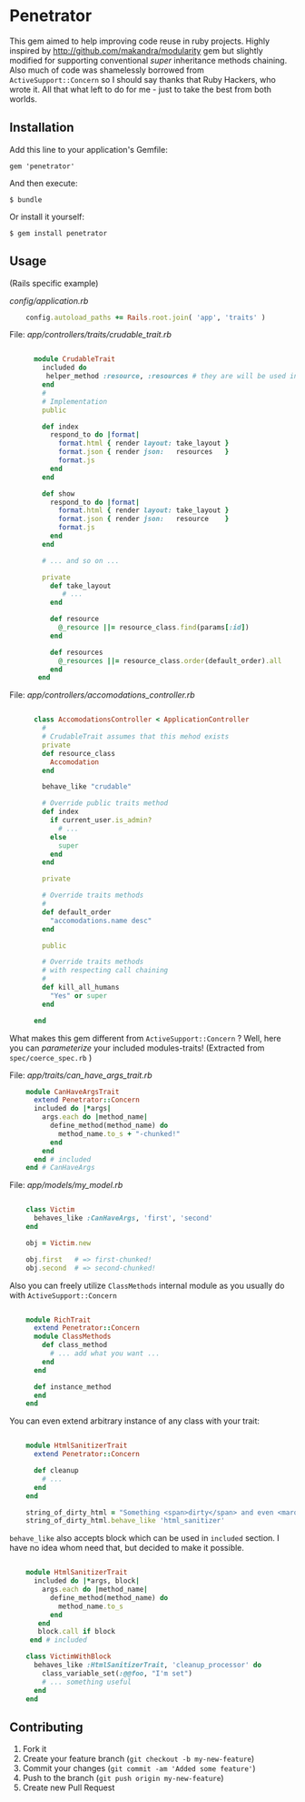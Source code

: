 # Penetrator

This gem aimed to help improving code reuse in ruby projects.
Highly inspired by http://github.com/makandra/modularity gem but slightly modified for supporting
conventional *super* inheritance methods chaining.
Also much of code was shamelessly borrowed from `ActiveSupport::Concern` so I should say thanks that Ruby Hackers, who wrote it.
All that what left to do for me - just to take the best from both worlds.

## Installation

Add this line to your application's Gemfile:

    gem 'penetrator'

And then execute:

    $ bundle

Or install it yourself:

    $ gem install penetrator

## Usage
(Rails specific example)

*config/application.rb*
```ruby
    config.autoload_paths += Rails.root.join( 'app', 'traits' )
```

File: *app/controllers/traits/crudable_trait.rb*
```ruby

      module CrudableTrait
        included do
         helper_method :resource, :resources # they are will be used in views
        end
        #
        # Implementation
        public

        def index
          respond_to do |format|
            format.html { render layout: take_layout }
            format.json { render json:   resources   }
            format.js
          end
        end

        def show
          respond_to do |format|
            format.html { render layout: take_layout }
            format.json { render json:   resource    }
            format.js
          end
        end

        # ... and so on ...

        private
          def take_layout
             # ...
          end

          def resource
            @_resource ||= resource_class.find(params[:id])
          end

          def resources
            @_resources ||= resource_class.order(default_order).all
          end
       end

```

File: *app/controllers/accomodations_controller.rb*
```ruby

      class AccomodationsController < ApplicationController
        #
        # CrudableTrait assumes that this mehod exists
        private
        def resource_class
          Accomodation
        end

        behave_like "crudable"

        # Override public traits method
        def index
          if current_user.is_admin?
            # ...
          else
            super
          end
        end

        private

        # Override traits methods
        #
        def default_order
          "accomodations.name desc"
        end

        public

        # Override traits methods
        # with respecting call chaining
        #
        def kill_all_humans
          "Yes" or super
        end

      end
```

What makes this gem different from `ActiveSupport::Concern` ?
Well, here you can _parameterize_ your included modules-traits!
(Extracted from `spec/coerce_spec.rb` )

File:  *app/traits/can_have_args_trait.rb*
```ruby
    module CanHaveArgsTrait
      extend Penetrator::Concern
      included do |*args|
        args.each do |method_name|
          define_method(method_name) do
            method_name.to_s + "-chunked!"
          end
        end
      end # included
    end # CanHaveArgs
```

File:  *app/models/my_model.rb*
```ruby

    class Victim
      behaves_like :CanHaveArgs, 'first', 'second'
    end

    obj = Victim.new

    obj.first   # => first-chunked!
    obj.second  # => second-chunked!

```

Also you can freely utilize `ClassMethods` internal module as you usually do with `ActiveSupport::Concern`

```ruby

    module RichTrait
      extend Penetrator::Concern
      module ClassMethods
        def class_method
          # ... add what you want ...
        end
      end

      def instance_method
      end
    end

```

You can even extend arbitrary instance of any class with your trait:

```ruby

    module HtmlSanitizerTrait
      extend Penetrator::Concern

      def cleanup
        # ...
      end
    end

    string_of_dirty_html = "Something <span>dirty</span> and even <marquee>fearing ugly</marquee>"
    string_of_dirty_html.behave_like 'html_sanitizer'

```

`behave_like` also accepts block which can be used in `included` section.
I have no idea whom need that, but decided to make it possible.

```ruby

    module HtmlSanitizerTrait
      included do |*args, block|
        args.each do |method_name|
          define_method(method_name) do
            method_name.to_s
          end
       end
       block.call if block
     end # included

    class VictimWithBlock
      behaves_like :HtmlSanitizerTrait, 'cleanup_processor' do
        class_variable_set(:@@foo, "I'm set")
        # ... something useful
      end
    end

```


## Contributing

1. Fork it
2. Create your feature branch (`git checkout -b my-new-feature`)
3. Commit your changes (`git commit -am 'Added some feature'`)
4. Push to the branch (`git push origin my-new-feature`)
5. Create new Pull Request
